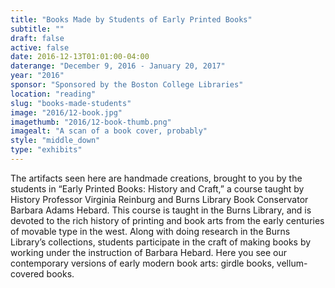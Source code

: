 ```yaml
---
title: "Books Made by Students of Early Printed Books"
subtitle: ""
draft: false
active: false
date: 2016-12-13T01:01:00-04:00
daterange: "December 9, 2016 - January 20, 2017"
year: "2016"
sponsor: "Sponsored by the Boston College Libraries"
location: "reading"
slug: "books-made-students"
image: "2016/12-book.jpg"
imagethumb: "2016/12-book-thumb.png"
imagealt: "A scan of a book cover, probably"
style: "middle_down"
type: "exhibits"
---
```


The artifacts seen here are handmade creations, brought to you by the students in “Early Printed Books: History and Craft,” a course taught by History Professor Virginia Reinburg and Burns Library Book Conservator Barbara Adams Hebard. This course is taught in the Burns Library, and is devoted to the rich history of printing and book arts from the early centuries of movable type in the west. Along with doing research in the Burns Library’s collections, students participate in the craft of making books by working under the instruction of Barbara Hebard. Here you see our contemporary versions of early modern book arts: girdle books, vellum-covered books.
